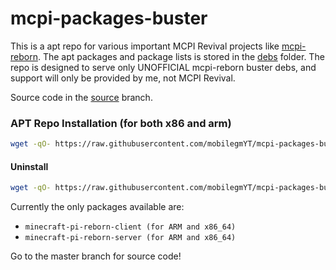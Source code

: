 # mcpi-packages-buster
This is a apt repo for various important MCPI Revival projects like [mcpi-reborn](https://gitea.thebrokenrail.com/TheBrokenRail/minecraft-pi-reborn). The apt packages and package lists is stored in the [debs](debs/) folder. The repo is designed to serve only UNOFFICIAL mcpi-reborn buster debs, and support will only be provided by me, not MCPI Revival.

Source code in the [source](https://github.com/mobilegmYT/mcpi-packages-buster/tree/source) branch.

### APT Repo Installation (for both x86 and arm)
```bash
wget -qO- https://raw.githubusercontent.com/mobilegmYT/mcpi-packages-buster/main/install.sh | bash
```

#### Uninstall
```bash
wget -qO- https://raw.githubusercontent.com/mobilegmYT/mcpi-packages-buster/main/uninstall.sh | bash
```

Currently the only packages available are:
- `minecraft-pi-reborn-client (for ARM and x86_64)`
- `minecraft-pi-reborn-server (for ARM and x86_64)`

Go to the master branch for source code!
